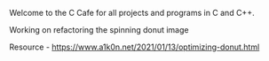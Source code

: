 Welcome to the C Cafe for all projects and programs in C and C++.


Working on refactoring the spinning donut image


Resource - https://www.a1k0n.net/2021/01/13/optimizing-donut.html
